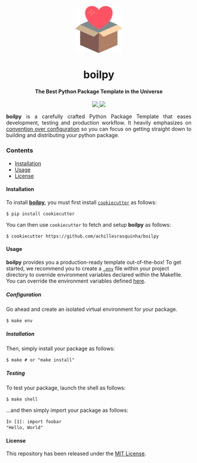 <div align="center">
    <img src=".github/assets/logo.png" height="128"> 
    <h1>
        boilpy
    </h1>
    <h4>The Best Python Package Template in the Universe</h4>
</div>

<p align="center">
	<a href="https://saythanks.io/to/achillesrasquinha">
		<img src="https://img.shields.io/badge/Say%20Thanks-🦉-1EAEDB.svg?style=flat-square">
	</a>
	<a href="https://paypal.me/achillesrasquinha">
		<img src="https://img.shields.io/badge/donate-💵-f44336.svg?style=flat-square">
	</a>
</p>

<div align="justify">
	<b>boilpy</b> is a carefully crafted Python Package Template that eases development, testing and production workflow. It heavily emphasizes on <a href="https://en.wikipedia.org/wiki/Convention_over_configuration" target="_blank">convention over configuration</a> so you can focus on getting straight down to building and distributing your python package.
</div>

### Contents

* [Installation](#installation)
* [Usage](#usage)
* [License](#license)

#### Installation

To install [**boilpy**](https://git.io/boilpy), you must first install [`cookiecutter`](https://github.com/audreyr/cookiecutter) as follows:

```shell
$ pip install cookiecutter
```

You can then use `cookiecutter` to fetch and setup **boilpy** as follows:

```shell
$ cookiecutter https://github.com/achillesrasquinha/boilpy
```

#### Usage

**boilpy** provides you a production-ready template out-of-the-box! To get started, we recommend you to create a [`.env`](https://12factor.net/config) file within your project directory to override environment variables declared within the Makefile. You can override the environment variables defined [here](docs/index.md#environment-variables).

##### Configuration

Go ahead and create an isolated virtual environment for your package.

```shell
$ make env
```

##### Installation

Then, simply install your package as follows:

```shell
$ make # or "make install"
```

##### Testing

To test your package, launch the shell as follows:

```shell
$ make shell
```

...and then simply import your package as follows:

```ipython
In [1]: import foobar
"Hello, World"
```

#### License

This repository has been released under the [MIT License](LICENSE).